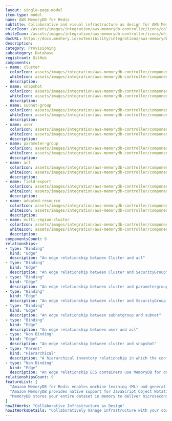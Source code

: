 ```yaml
---
layout: single-page-model
item-type: model
name: AWS MemoryDB for Redis
subtitle: Collaborative and visual infrastructure as design for AWS MemoryDB for Redis
colorIcon: /assets/images/integration/aws-memorydb-controller/icons/color/aws-memorydb-controller-color.svg
whiteIcon: /assets/images/integration/aws-memorydb-controller/icons/white/aws-memorydb-controller-white.svg
docURL: https://docs.meshery.io/extensibility/integrations/aws-memorydb-controller
description: 
category: Provisioning
subcategory: Database
registrant: GitHub
components: 
- name: cluster
  colorIcon: assets/images/integration/aws-memorydb-controller/components/cluster/icons/color/cluster-color.svg
  whiteIcon: assets/images/integration/aws-memorydb-controller/components/cluster/icons/white/cluster-white.svg
  description: 
- name: snapshot
  colorIcon: assets/images/integration/aws-memorydb-controller/components/snapshot/icons/color/snapshot-color.svg
  whiteIcon: assets/images/integration/aws-memorydb-controller/components/snapshot/icons/white/snapshot-white.svg
  description: 
- name: subnet-group
  colorIcon: assets/images/integration/aws-memorydb-controller/components/subnet-group/icons/color/subnet-group-color.svg
  whiteIcon: assets/images/integration/aws-memorydb-controller/components/subnet-group/icons/white/subnet-group-white.svg
  description: 
- name: user
  colorIcon: assets/images/integration/aws-memorydb-controller/components/user/icons/color/user-color.svg
  whiteIcon: assets/images/integration/aws-memorydb-controller/components/user/icons/white/user-white.svg
  description: 
- name: parameter-group
  colorIcon: assets/images/integration/aws-memorydb-controller/components/parameter-group/icons/color/parameter-group-color.svg
  whiteIcon: assets/images/integration/aws-memorydb-controller/components/parameter-group/icons/white/parameter-group-white.svg
  description: 
- name: acl
  colorIcon: assets/images/integration/aws-memorydb-controller/components/acl/icons/color/acl-color.svg
  whiteIcon: assets/images/integration/aws-memorydb-controller/components/acl/icons/white/acl-white.svg
  description: 
- name: field-export
  colorIcon: assets/images/integration/aws-memorydb-controller/components/field-export/icons/color/field-export-color.svg
  whiteIcon: assets/images/integration/aws-memorydb-controller/components/field-export/icons/white/field-export-white.svg
  description: 
- name: adopted-resource
  colorIcon: assets/images/integration/aws-memorydb-controller/components/adopted-resource/icons/color/adopted-resource-color.svg
  whiteIcon: assets/images/integration/aws-memorydb-controller/components/adopted-resource/icons/white/adopted-resource-white.svg
  description: 
- name: multi-region-cluster
  colorIcon: assets/images/integration/aws-memorydb-controller/components/multi-region-cluster/icons/color/multi-region-cluster-color.svg
  whiteIcon: assets/images/integration/aws-memorydb-controller/components/multi-region-cluster/icons/white/multi-region-cluster-white.svg
  description: 
componentsCount: 9
relationships: 
- type: "Binding"
  kind: "Edge"
  description: "An edge relationship between Cluster and acl"
- type: "Binding"
  kind: "Edge"
  description: "An edge relationship between Cluster and SecurityGroup"
- type: "Binding"
  kind: "Edge"
  description: "An edge relationship between cluster and parametergroup "
- type: "Binding"
  kind: "Edge"
  description: "An edge relationship between cluster and SecurityGroup "
- type: "Binding"
  kind: "Edge"
  description: "An edge relationship between subnetgroup and subnet"
- type: "Binding"
  kind: "Edge"
  description: "An edge relationship between user and acl"
- type: "Non Binding"
  kind: "Edge"
  description: "An edge relationship between cluster and snapshot"
- type: "Parent"
  kind: "Hierarchical"
  description: "A hierarchical inventory relationship in which the configuration of (parent component) is patched with the configuration of (child component). "
- type: "Non Binding"
  kind: "Edge"
  description: "An edge relationship ECS containers use MemoryDB for durable Redis-compatible data"
relationshipsCount: 9
featureList: [
  "Amazon MemoryDB for Redis enables machine learning (ML) and generative artificial intelligence (AI) models to work with data stored in Amazon MemoryDB in real-time and without moving your data.",
  "Amazon MemoryDB provides native support for JavaScript Object Notation (JSON) documents in addition to the data structures included in open source Redis, at no additional cost.",
  "MemoryDB stores your entire dataset in memory to deliver microsecond read latency, single-digit millisecond write latency, and high throughput. It can handle more than 13 trillion requests per day and support peaks of 160 million requests per second."
]
howItWorks: "Collaborative Infrastructure as Design"
howItWorksDetails: "Collaboratively manage infrastructure with your coworkers synchronously sharing the same designs."
---
```

